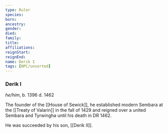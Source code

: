 ```yaml
---
type: Ruler
species:
born:
ancestry:
gender:
died:
family:
title:
affiliations:
reignStart:
reignEnd:
name: Derik I
tags: [NPC/unsorted]
---
```

### Derik I
*he/him*, b. 1396 d. 1462

The founder of the [[House of Sewick]], he established modern Sembara at the [[Treaty of Valarin]] in the fall of 1429 and reigned over a united Sembara and Tyrwingha until his death in DR 1462.

He was succeeded by his son, [[Derik II]]. 





